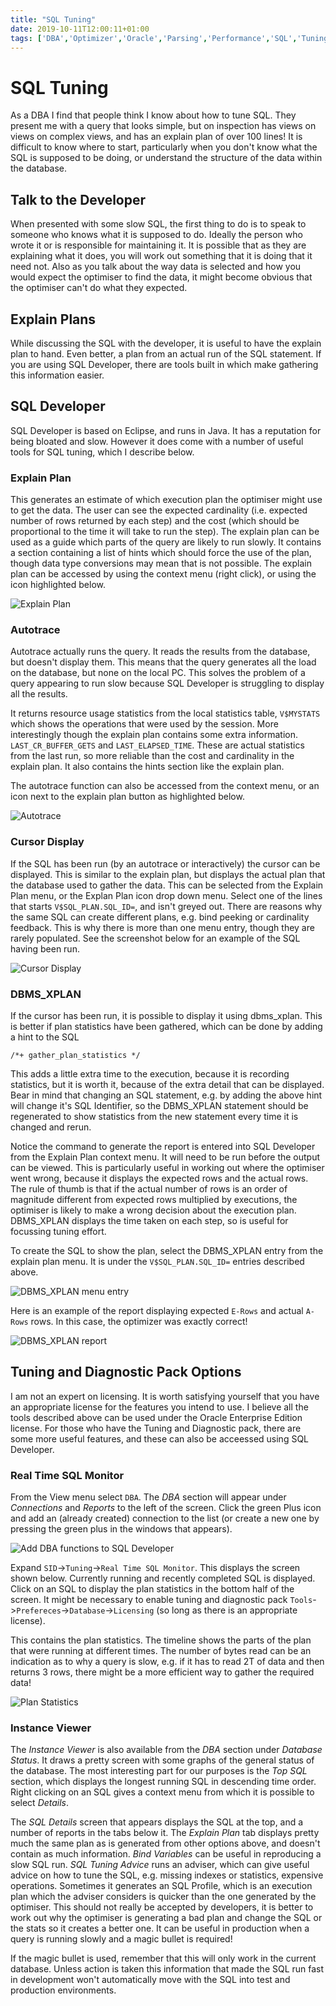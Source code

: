 ```yaml
---
title: "SQL Tuning"
date: 2019-10-11T12:00:11+01:00
tags: ['DBA','Optimizer','Oracle','Parsing','Performance','SQL','Tuning']
---
```


# SQL Tuning

As a DBA I find that people think I know about how to tune SQL. They present me with a query that looks simple, but on inspection has
views on views on complex views, and has an explain plan of over 100 lines! It is difficult to know where to start, particularly when you don't know what the SQL is
supposed to be doing, or understand the structure of the data within the database.

## Talk to the Developer

When presented with some slow SQL, the first thing to do is to speak to someone who knows what it is supposed to do. Ideally the
person who wrote it or is responsible for maintaining it. It is possible that as they are explaining what it does, you will work out something
that it is doing that it need not. Also as you talk about the way data is selected and how you would expect the optimiser to find the data,
it might become obvious that the optimiser can't do what they expected.


## Explain Plans

While discussing the SQL with the developer, it is useful to have the explain plan to hand. Even better, a 
plan from an actual run of the SQL statement. If you are using SQL Developer, there are tools built in which make gathering this information
easier.

## SQL Developer

SQL Developer is based on Eclipse, and runs in Java. It has a reputation for being bloated and slow. However it does come with a number
of useful tools for SQL tuning, which I describe below.

### Explain Plan

This generates an estimate of which execution plan the optimiser might use to get the data.
The user can see the expected cardinality (i.e. expected number of rows returned by each step)
and the cost (which should be proportional to the time it will take to run the step).
The explain plan can be used as a guide which parts of the query are likely to run slowly. It contains
a section containing a list of hints which should force the use of the plan, though data type conversions may mean that is not possible.
The explain plan can be accessed by using the context menu (right click), or using the icon highlighted below.

![Explain Plan](../../images/SQLTuning/sqldexplain.png)

### Autotrace

Autotrace actually runs the query. It reads the results from the database, but doesn't display them. This means that the query generates
all the load on the database,
but none on the local PC.  This solves the problem of a query appearing to run slow because SQL Developer is struggling to display
all the results.

It returns resource usage statistics from the local statistics table, `V$MYSTATS` which shows the operations that were used by the
session. More interestingly though
the explain plan contains some extra information. `LAST_CR_BUFFER_GETS` and `LAST_ELAPSED_TIME`. These are actual statistics from the last run, so
more reliable than the cost and cardinality in the explain plan. It also contains the hints section like the explain plan.

The autotrace function can also be accessed from the context menu, or an icon next to the explain plan button as highlighted below.

![Autotrace](../../images/SQLTuning/sqldautotrace.png)

### Cursor Display

If the SQL has been run (by an autotrace or interactively) the cursor can be displayed. This is similar to the explain plan, but displays the
actual plan that the database used to gather the data. This can be selected from the Explain Plan menu, or the Explan Plan icon drop down menu. Select one
of the lines that starts `V$SQL_PLAN.SQL_ID=`, and isn't greyed out. There are reasons why the same SQL can create different plans, e.g.
bind peeking or cardinality feedback. This is why there is more than one menu entry, though they are rarely populated. See the
screenshot below for an example of the SQL having been run.

![Cursor Display](../../images/SQLTuning/sqldcursormenu.png)


### DBMS_XPLAN

If the cursor has been run, it is possible to display it using dbms_xplan. This is better if plan statistics have been gathered, which can be done
by adding a hint to the SQL

```/*+ gather_plan_statistics */```

This adds a little extra time to the execution, because it is recording statistics,
but it is worth it, because of the extra detail that can be displayed. Bear in mind that changing an SQL statement, e.g. by adding
the above hint will change it's SQL Identifier, so the DBMS_XPLAN statement should be regenerated to show statistics from the new
statement every time it is changed and rerun.

Notice the command to generate the report is entered into SQL Developer from the Explain Plan context menu. It will need to be run
before the output can be viewed. This is particularly useful in working out
where the optimiser went wrong, because it displays the expected rows and the actual rows. The rule of thumb is that if the actual number of
rows is an order of magnitude different from expected rows multiplied by executions, the optimiser is likely to make a wrong decision about
the execution plan. DBMS_XPLAN displays the time
taken on each step, so is useful for focussing tuning effort.

To create the SQL to show the plan, select the DBMS_XPLAN entry from the explain plan menu. It is under the `V$SQL_PLAN.SQL_ID=` entries described
above.

![DBMS_XPLAN menu entry](../../images/SQLTuning/sqldcursor.png)

Here is an example of the report displaying expected `E-Rows` and actual `A-Rows` rows. In this case, the optimizer was exactly correct!

![DBMS_XPLAN report](../../images/SQLTuning/sqldxplan.png)


## Tuning and Diagnostic Pack Options

I am not an expert on licensing. It is worth satisfying yourself that you have an appropriate license for the features you intend to use.
I believe all the tools described above can be used under the Oracle Enterprise Edition license. For those who
have the Tuning and Diagnostic pack, there are some more useful features, and these can also be acceessed using
SQL Developer.


### Real Time SQL Monitor

From the View menu select `DBA`. The _DBA_ section will appear under _Connections_ and _Reports_ to the left of the screen. Click the green
Plus icon and add an (already created) connection to the list (or create a new one by pressing the green plus in the windows that appears).

![Add DBA functions to SQL Developer](../../images/SQLTuning/sqldadddba.png)

Expand `SID`->`Tuning`->`Real Time SQL Monitor`. This displays the 
screen shown below. Currently running and recently completed SQL is displayed. Click on an SQL to display the plan statistics in the bottom half of the
screen. It might be necessary to enable tuning and diagnostic pack `Tools`->`Prefereces`->`Database`->`Licensing` 
(so long as there is an appropriate license).

This contains the plan statistics. The timeline shows the parts of the plan that were
running at different times. The number of bytes read can be an indication as to why a query is slow, e.g. if it has to read 2T of data
and then returns 3 rows, there might be a more efficient way to gather the required data!

![Plan Statistics](../../images/SQLTuning/sqldistatus.png)

### Instance Viewer

The _Instance Viewer_ is also available from the _DBA_ section under _Database Status_. It draws a pretty screen with some graphs of the general
status of the database. The most interesting part for our purposes is the _Top SQL_ section, which displays the longest running SQL
in descending time order. Right clicking on an SQL gives a context menu from which it is possible to select _Details_.

The _SQL Details_ screen that appears displays the SQL at the top, and a number of reports in the tabs below it. The _Explain Plan_
tab displays pretty much the same plan as is generated from other options above, and doesn't contain as much information. _Bind Variables_ can be
useful in reproducing a slow SQL run. _SQL Tuning Advice_ runs an adviser, which can give useful advice on how
to tune the SQL, e.g. missing indexes or statistics, expensive operations. Sometimes it generates an SQL Profile, which is an execution
plan which the adviser considers is quicker than the one generated by the optimiser. This should not really be accepted by developers, it
is better to work out why the optimiser is generating a bad plan and change the SQL or the stats so it creates a better one. It can be 
useful in production when a query is running slowly and a magic bullet is required!

If the magic bullet is used, remember that this will only work in the current database. Unless action is taken this information that made the SQL
run fast in development won't automatically move with the SQL into test and production environments.
